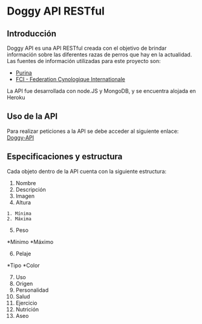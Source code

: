 # Doggy API RESTful

## Introducción

Doggy API es una API RESTful creada con el objetivo de brindar información sobre las diferentes razas de perros que hay en la actualidad.
Las fuentes de información utilizadas para este proyecto son:
*  [Purina](https://purina.es/perros/razas-de-perro/tipos-de-razas-de-perro)
*  [FCI - Federation Cynologique Internationale](http://www.fci.be/es/)

La API fue desarrollada con node.JS y MongoDB, y se encuentra alojada en Heroku

## Uso de la API

Para realizar peticiones a la API se debe acceder al siguiente enlace: [Doggy-API](https://doggy-api.herokuapp.com/api/dogs)

## Especificaciones y estructura

Cada objeto dentro de la API cuenta con la siguiente estructura:
  1. Nombre
  2. Descripción
  3. Imagen
  4. Altura
  
    1. Mínima
    2. Máxima
    
  5. Peso
  
  *Mínimo
  *Máximo
  
  6. Pelaje
  
  *Tipo
  *Color
  
  7. Uso
  8. Origen
  9. Personalidad
  10. Salud
  11. Ejercicio
  12. Nutrición
  13. Aseo
